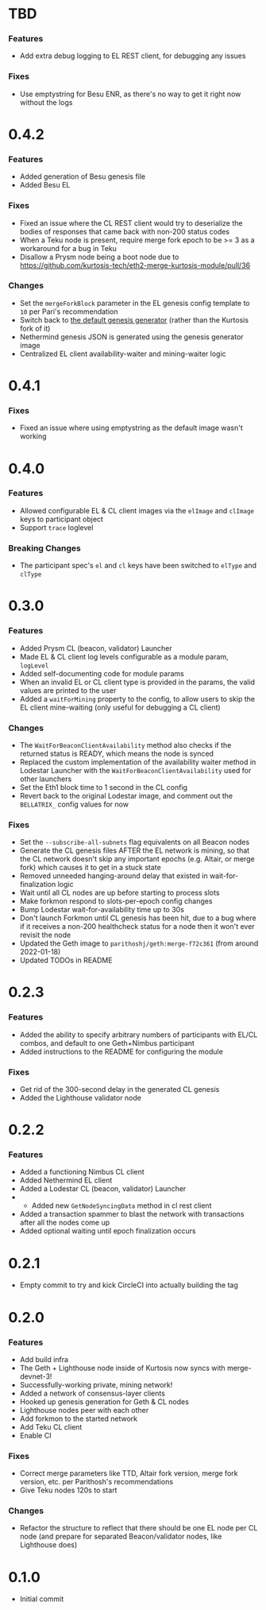 # TBD
### Features
* Add extra debug logging to EL REST client, for debugging any issues

### Fixes
* Use emptystring for Besu ENR, as there's no way to get it right now without the logs

# 0.4.2
### Features
* Added generation of Besu genesis file
* Added Besu EL

### Fixes
* Fixed an issue where the CL REST client would try to deserialize the bodies of responses that came back with non-200 status codes
* When a Teku node is present, require merge fork epoch to be >= 3 as a workaround for a bug in Teku
* Disallow a Prysm node being a boot node due to https://github.com/kurtosis-tech/eth2-merge-kurtosis-module/pull/36

### Changes
* Set the `mergeForkBlock` parameter in the EL genesis config template to `10` per Pari's recommendation
* Switch back to [the default genesis generator](https://github.com/skylenet/ethereum-genesis-generator) (rather than the Kurtosis fork of it)
* Nethermind genesis JSON is generated using the genesis generator image
* Centralized EL client availability-waiter and mining-waiter logic

# 0.4.1
### Fixes
* Fixed an issue where using emptystring as the default image wasn't working

# 0.4.0
### Features
* Allowed configurable EL & CL client images via the `elImage` and `clImage` keys to participant object
* Support `trace` loglevel

### Breaking Changes
* The participant spec's `el` and `cl` keys have been switched to `elType` and `clType`

# 0.3.0
### Features
* Added Prysm CL (beacon, validator) Launcher
* Made EL & CL client log levels configurable as a module param, `logLevel`
* Added self-documenting code for module params
* When an invalid EL or CL client type is provided in the params, the valid values are printed to the user
* Added a `waitForMining` property to the config, to allow users to skip the EL client mine-waiting (only useful for debugging a CL client)

### Changes
* The `WaitForBeaconClientAvailability` method also checks if the returned status is READY, which means the node is synced
* Replaced the custom implementation of the availability waiter method in Lodestar Launcher with the `WaitForBeaconClientAvailability` used for other launchers
* Set the Eth1 block time to 1 second in the CL config
* Revert back to the original Lodestar image, and comment out the `BELLATRIX_` config values for now

### Fixes
* Set the `--subscribe-all-subnets` flag equivalents on all Beacon nodes
* Generate the CL genesis files AFTER the EL network is mining, so that the CL network doesn't skip any important epochs (e.g. Altair, or merge fork) which causes it to get in a stuck state
* Removed unneeded hanging-around delay that existed in wait-for-finalization logic
* Wait until all CL nodes are up before starting to process slots
* Make forkmon respond to slots-per-epoch config changes
* Bump Lodestar wait-for-availability time up to 30s
* Don't launch Forkmon until CL genesis has been hit, due to a bug where if it receives a non-200 healthcheck status for a node then it won't ever revisit the node
* Updated the Geth image to `parithoshj/geth:merge-f72c361` (from around 2022-01-18)
* Updated TODOs in README

# 0.2.3
### Features
* Added the ability to specify arbitrary numbers of participants with EL/CL combos, and default to one Geth+Nimbus participant
* Added instructions to the README for configuring the module

### Fixes
* Get rid of the 300-second delay in the generated CL genesis
* Added the Lighthouse validator node

# 0.2.2
### Features
* Added a functioning Nimbus CL client
* Added Nethermind EL client
* Added a Lodestar CL (beacon, validator) Launcher
* * Added new `GetNodeSyncingData` method in cl rest client
* Added a transaction spammer to blast the network with transactions after all the nodes come up
* Added optional waiting until epoch finalization occurs

# 0.2.1
* Empty commit to try and kick CircleCI into actually building the tag

# 0.2.0
### Features
* Add build infra
* The Geth + Lighthouse node inside of Kurtosis now syncs with merge-devnet-3!
* Successfully-working private, mining network!
* Added a network of consensus-layer clients
* Hooked up genesis generation for Geth & CL nodes
* Lighthouse nodes peer with each other
* Add forkmon to the started network
* Add Teku CL client
* Enable CI

### Fixes
* Correct merge parameters like TTD, Altair fork version, merge fork version, etc. per Parithosh's recommendations
* Give Teku nodes 120s to start

### Changes
* Refactor the structure to reflect that there should be one EL node per CL node (and prepare for separated Beacon/validator nodes, like Lighthouse does)

# 0.1.0
* Initial commit
